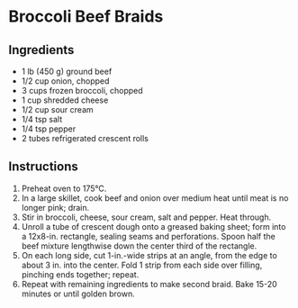 # Broccoli Beef Braids

## Ingredients

- 1 lb (450 g) ground beef
- 1/2 cup onion, chopped
- 3 cups frozen broccoli, chopped
- 1 cup shredded cheese
- 1/2 cup sour cream
- 1/4 tsp salt
- 1/4 tsp pepper
- 2 tubes refrigerated crescent rolls

## Instructions

1. Preheat oven to 175°C.
2. In a large skillet, cook beef and onion over medium heat until meat is no longer pink; drain.
3. Stir in broccoli, cheese, sour cream, salt and pepper. Heat through.
4. Unroll a tube of crescent dough onto a greased baking sheet; form into a 12x8-in. rectangle, sealing seams and perforations. Spoon half the beef mixture lengthwise down the center third of the rectangle.
5. On each long side, cut 1-in.-wide strips at an angle, from the edge to about 3 in. into the center. Fold 1 strip from each side over filling, pinching ends together; repeat.
6. Repeat with remaining ingredients to make second braid. Bake 15-20 minutes or until golden brown.